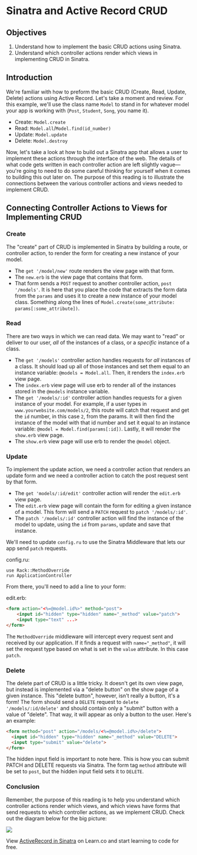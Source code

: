 # Sinatra and Active Record CRUD

## Objectives

1. Understand how to implement the basic CRUD actions using Sinatra. 
2. Understand which controller actions render which views in implementing CRUD in Sinatra. 

## Introduction

We're familiar with how to preform the basic CRUD (Create, Read, Update, Delete) actions using Active Record. Let's take a moment and review. For this example, we'll use the class name `Model` to stand in for whatever model your app is working with (`Post`, `Student`, `Song`, you name it). 

* Create: `Model.create`
* Read: `Model.all`/`Model.find(id_number)`
* Update: `Model.update`
* Delete: `Model.destroy`

Now, let's take a look at how to build out a Sinatra app that allows a user to implement these actions through the interface of the web. The details of what code gets written in each controller action are left slightly vague––you're going to need to do some careful thinking for yourself when it comes to building this out later on. The purpose of this reading is to illustrate the connections between the various controller actions and views needed to implement CRUD. 

## Connecting Controller Actions to Views for Implementing CRUD

### Create

The "create" part of CRUD is implemented in Sinatra by building a route, or controller action, to render the form for creating a new instance of your model. 

* The `get '/model/new'` route renders the view page with that form. 
* The `new.erb` is the view page that contains that form. 
* That form sends a `POST` request to another controller action, `post '/models'`. It is here that you place the code that extracts the form data from the `params` and uses it to create a new instance of your model class. Something along the lines of `Model.create(some_attribute: params[:some_attribute])`. 

### Read

There are two ways in which we can read data. We may want to "read" or deliver to our user, *all* of the instances of a class, or a *specific* instance of a class. 

* The `get '/models'` controller action handles requests for *all* instances of a class. It should load up all of those instances and set them equal to an instance variable: `@models = Model.all`. Then, it renders the `index.erb` view page. 
* The `index.erb` view page will use erb to render all of the instances stored in the `@models` instance variable. 
* The `get '/models/:id'` controller action handles requests for a given instance of your model. For example, if a user types in `www.yourwebsite.com/models/2`, this route will catch that request and get the `id` number, in this case `2`, from the params. It will then find the instance of the model with that id number and set it equal to an instance variable: `@model = Model.find(params[:id])`. Lastly, it will render the `show.erb` view page. 
* The `show.erb` view page will use erb to render the `@model` object. 

### Update

To implement the update action, we need a controller action that renders an update form and we need a controller action to catch the post request sent by that form. 

* The `get 'models/:id/edit'` controller action will render the `edit.erb` view page. 
* The `edit.erb` view page will contain the form for editing a given instance of a model. This form will send a `PATCH` request to `patch '/models/:id'`. 
* The `patch '/models/:id'` controller action will find the instance of the model to update, using the `id` from `params`, update and save that instance. 

We'll need to update `config.ru` to use the Sinatra Middleware that lets our app send `patch` requests.

config.ru:
```
use Rack::MethodOverride
run ApplicationController
```

From there, you'll need to add a line to your form:

edit.erb:
```html
<form action="<%=@model.id%>" method="post">
    <input id="hidden" type="hidden" name="_method" value="patch">
    <input type="text" ...>
</form>
```
The `MethodOverride` middleware will intercept every request sent and received by our application. If it finds a request with `name="_method"`, it will set the request type based on what is set in the `value` attribute. In this case `patch`.

### Delete

The delete part of CRUD is a little tricky. It doesn't get its own view page, but instead is implemented via a "delete button" on the show page of a given instance. This "delete button", however, isn't really a button, it's a form! The form should send a `DELETE` request to `delete '/models/:id/delete'` and should contain only a "submit" button with a value of "delete". That way, it will appear as only a button to the user. Here's an example:

```html
<form method="post" action="/models/<%=@model.id%>/delete">
  <input id="hidden" type="hidden" name="_method" value="DELETE">
  <input type="submit" value="delete">
</form>
```

The hidden input field is important to note here. This is how you can submit PATCH and DELETE requests via Sinatra. The form tag `method` attribute will be set to `post`, but the hidden input field sets it to `DELETE`.


### Conclusion

Remember, the purpose of this reading is to help you understand which controller actions render which views, and which views have forms that send requests to which controller actions, as we implement CRUD. Check out the diagram below for the big picture:

![](http://readme-pics.s3.amazonaws.com/Screen%20Shot%202015-12-28%20at%2010.49.31%20AM.png)














<p data-visibility='hidden'>View <a href='https://learn.co/lessons/sinatra-activerecord-reading'>ActiveRecord in Sinatra</a> on Learn.co and start learning to code for free.</p>
